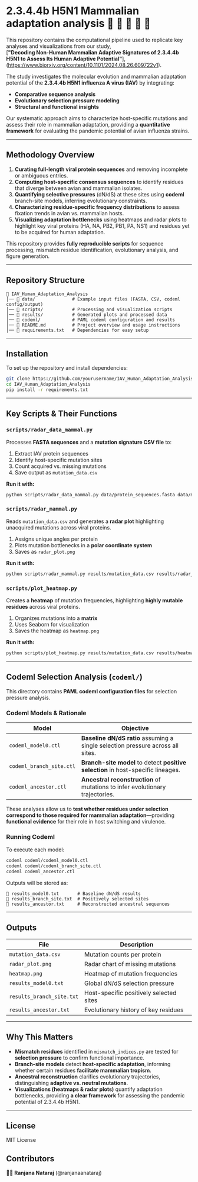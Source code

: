 # **2.3.4.4b H5N1 Mammalian adaptation analysis** 🦆 🦠 🐄 🦭 🦊

This repository contains the computational pipeline used to replicate key analyses and visualizations from our study,  
[**"Decoding Non-Human Mammalian Adaptive Signatures of 2.3.4.4b H5N1 to Assess Its Human Adaptive Potential"**],(https://www.biorxiv.org/content/10.1101/2024.08.26.609722v1).  

The study investigates the molecular evolution and mammalian adaptation potential of the **2.3.4.4b H5N1 influenza A virus (IAV)** by integrating:
- **Comparative sequence analysis**  
- **Evolutionary selection pressure modeling**  
- **Structural and functional insights**  

Our systematic approach aims to characterize host-specific mutations and assess their role in mammalian adaptation, providing a **quantitative framework** for evaluating the pandemic potential of avian influenza strains.

---

## **Methodology Overview**
1. **Curating full-length viral protein sequences** and removing incomplete or ambiguous entries.  
2. **Computing host-specific consensus sequences** to identify residues that diverge between avian and mammalian isolates.  
3. **Quantifying selective pressures** (dN/dS) at these sites using **codeml** branch-site models, inferring evolutionary constraints.  
4. **Characterizing residue-specific frequency distributions** to assess fixation trends in avian vs. mammalian hosts.  
5. **Visualizing adaptation bottlenecks** using heatmaps and radar plots to highlight key viral proteins (HA, NA, PB2, PB1, PA, NS1) and residues yet to be acquired for human adaptation.  

This repository provides **fully reproducible scripts** for sequence processing, mismatch residue identification, evolutionary analysis, and figure generation.

---

## **Repository Structure**
```
📂 IAV_Human_Adaptation_Analysis
│── 📂 data/              # Example input files (FASTA, CSV, codeml config/output)
│── 📂 scripts/           # Processing and visualization scripts
│── 📂 results/           # Generated plots and processed data
│── 📂 codeml/            # PAML codeml configuration and results
│── 📜 README.md          # Project overview and usage instructions
│── 📜 requirements.txt   # Dependencies for easy setup
```

---

## **Installation**
To set up the repository and install dependencies:
```bash
git clone https://github.com/yourusername/IAV_Human_Adaptation_Analysis.git
cd IAV_Human_Adaptation_Analysis
pip install -r requirements.txt
```

---

## **Key Scripts & Their Functions**
### `scripts/radar_data_mammal.py`
Processes **FASTA sequences** and a **mutation signature CSV file** to:  
1. Extract IAV protein sequences
2.  Identify host-specific mutation sites
3.  Count acquired vs. missing mutations
4.  Save output as `mutation_data.csv`  

**Run it with:**
```bash
python scripts/radar_data_mammal.py data/protein_sequences.fasta data/mutation_signatures.csv results/mutation_data.csv
```

### `scripts/radar_mammal.py`
Reads `mutation_data.csv` and generates a **radar plot** highlighting unacquired mutations across viral proteins.  
1. Assigns unique angles per protein  
2. Plots mutation bottlenecks in a **polar coordinate system**  
3. Saves as `radar_plot.png`  

**Run it with:**
```bash
python scripts/radar_mammal.py results/mutation_data.csv results/radar_plot.png
```

### `scripts/plot_heatmap.py`
Creates a **heatmap** of mutation frequencies, highlighting **highly mutable residues** across viral proteins.  
1. Organizes mutations into a **matrix**
2. Uses Seaborn for visualization  
3. Saves the heatmap as `heatmap.png`  

**Run it with:**
```bash
python scripts/plot_heatmap.py results/mutation_data.csv results/heatmap.png
```

---

## **Codeml Selection Analysis (`codeml/`)**
This directory contains **PAML codeml configuration files** for selection pressure analysis.  

### **Codeml Models & Rationale**
| **Model**                 | **Objective** |
|---------------------------|--------------|
| `codeml_model0.ctl`       | **Baseline dN/dS ratio** assuming a single selection pressure across all sites. |
| `codeml_branch_site.ctl`  | **Branch-site model** to detect **positive selection** in host-specific lineages. |
| `codeml_ancestor.ctl`     | **Ancestral reconstruction** of mutations to infer evolutionary trajectories. |

These analyses allow us to **test whether residues under selection correspond to those required for mammalian adaptation**—providing **functional evidence** for their role in host switching and virulence.

### **Running Codeml**
To execute each model:
```bash
codeml codeml/codeml_model0.ctl
codeml codeml/codeml_branch_site.ctl
codeml codeml_ancestor.ctl
```
Outputs will be stored as:
```
📜 results_model0.txt       # Baseline dN/dS results
📜 results_branch_site.txt  # Positively selected sites
📜 results_ancestor.txt     # Reconstructed ancestral sequences
```

---

## **Outputs**
| **File**                    | **Description** |
|-----------------------------|----------------|
| `mutation_data.csv`         | Mutation counts per protein |
| `radar_plot.png`            | Radar chart of missing mutations |
| `heatmap.png`               | Heatmap of mutation frequencies |
| `results_model0.txt`        | Global dN/dS selection pressure |
| `results_branch_site.txt`   | Host-specific positively selected sites |
| `results_ancestor.txt`      | Evolutionary history of key residues |

---

## **Why This Matters**
- **Mismatch residues** identified in `mismatch_indices.py` are tested for **selection pressure** to confirm functional importance.  
- **Branch-site models** detect **host-specific adaptation**, informing whether certain residues **facilitate mammalian tropism**.  
- **Ancestral reconstruction** clarifies evolutionary trajectories, distinguishing **adaptive vs. neutral mutations**.  
- **Visualizations (heatmaps & radar plots)** quantify adaptation bottlenecks, providing **a clear framework** for assessing the pandemic potential of 2.3.4.4b H5N1.

---

## **License**
MIT License

## **Contributors**
👩‍🔬 **Ranjana Nataraj** (@ranjanaanataraj)
